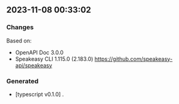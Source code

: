 

## 2023-11-08 00:33:02
### Changes
Based on:
- OpenAPI Doc 3.0.0 
- Speakeasy CLI 1.115.0 (2.183.0) https://github.com/speakeasy-api/speakeasy
### Generated
- [typescript v0.1.0] .